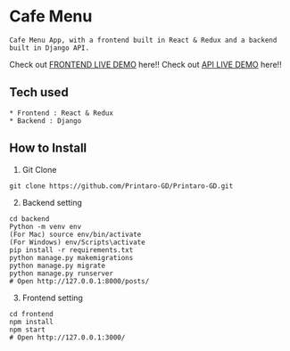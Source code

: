 # Cafe Menu
```
Cafe Menu App, with a frontend built in React & Redux and a backend built in Django API.
```
Check out [FRONTEND LIVE DEMO](https://frontend-salem.herokuapp.com/) here!!
Check out [API LIVE DEMO](https://backend-mike.herokuapp.com/) here!!
## Tech used
```
* Frontend : React & Redux
* Backend : Django
```
## How to Install
1. Git Clone
```
git clone https://github.com/Printaro-GD/Printaro-GD.git
```
2. Backend setting
```
cd backend
Python -m venv env
(For Mac) source env/bin/activate
(For Windows) env/Scripts\activate
pip install -r requirements.txt
python manage.py makemigrations
python manage.py migrate
python manage.py runserver
# Open http://127.0.0.1:8000/posts/
```
3. Frontend setting
```
cd frontend
npm install
npm start
# Open http://127.0.0.1:3000/
```